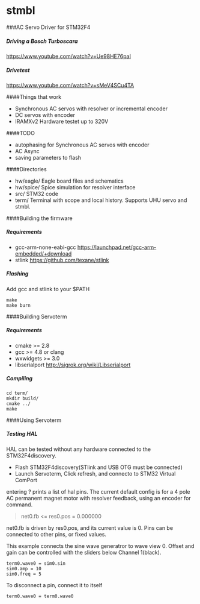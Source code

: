stmbl
=====

###AC Servo Driver for STM32F4
##### Driving a Bosch Turboscara
https://www.youtube.com/watch?v=Ue98HE76paI
##### Drivetest
https://www.youtube.com/watch?v=sMeV4SCu4TA

####Things that work
* Synchronous AC servos with resolver or incremental encoder
* DC servos with encoder
* IRAMXv2 Hardware testet up to 320V

####TODO
* autophasing for Synchronous AC servos with encoder
* AC Async
* saving parameters to flash

####Directories
* hw/eagle/ Eagle board files and schematics
* hw/spice/ Spice simulation for resolver interface
* src/ STM32 code
* term/ Terminal with scope and local history. Supports UHU servo and stmbl.


####Building the firmware
##### Requirements
* gcc-arm-none-eabi-gcc https://launchpad.net/gcc-arm-embedded/+download
* stlink https://github.com/texane/stlink

##### Flashing
Add gcc and stlink to your $PATH

    make
    make burn

####Building Servoterm
##### Requirements
* cmake >= 2.8
* gcc >= 4.8 or clang
* wxwidgets >= 3.0
* libserialport http://sigrok.org/wiki/Libserialport

##### Compiling

    cd term/
    mkdir build/
    cmake ../
    make

####Using Servoterm
##### Testing HAL
HAL can be tested without any hardware connected to the STM32F4discovery.
* Flash STM32F4discovery(STlink and USB OTG must be connected)
* Launch Servoterm, Click refresh, and connecto to STM32 Virtual ComPort

entering ? prints a list of hal pins.
The current default config is for a 4 pole AC permanent magnet motor with resolver feedback, using an encoder for command. 

> net0.fb <= res0.pos = 0.000000

net0.fb is driven by res0.pos, and its current value is 0. Pins can be connected to other pins, or fixed values.

This example connects the sine wave generatror to wave view 0.
Offset and gain can be controlled with the sliders below Channel 1(black).
```
term0.wave0 = sim0.sin
sim0.amp = 10
sim0.freq = 5
```
To disconnect a pin, connect it to itself
```
term0.wave0 = term0.wave0
```
